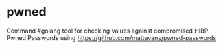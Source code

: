 # pwned
Command #golang tool for checking values against compromised HIBP Pwned Passwords using https://github.com/mattevans/pwned-passwords
